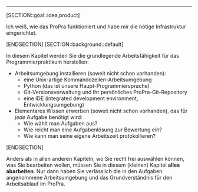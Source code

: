 ---
[SECTION::goal::idea,product]

Ich weiß, wie das ProPra funktioniert und habe mir die nötige Infrastruktur eingerichtet.

[ENDSECTION]
[SECTION::background::default]

In diesem Kapitel werden Sie die grundlegende Arbeitsfähigkeit
für das Programmierpraktikum herstellen:

- Arbeitsumgebung installieren (soweit nicht schon vorhanden):
  - eine Unix-artige Kommandozeilen-Arbeitsumgebung
  - Python (das ist unsere Haupt-Programmiersprache)
  - Git-Versionsverwaltung und Ihr persönliches ProPra-Git-Repository
  - eine IDE (integrated development environment, Entwicklungsumgebung)
- Elementares Wissen erwerben (soweit nicht schon vorhanden),
  das für _jede_ Aufgabe benötigt wird:
  - Wie wählt man Aufgaben aus?
  - Wie reicht man eine Aufgabenlösung zur Bewertung ein?
  - Wie kann man seine eigene Arbeitszeit protokollieren?

[ENDSECTION]

Anders als in allen anderen Kapiteln, wo Sie recht frei auswählen können,
was Sie bearbeiten wollen, müssen Sie in diesem (kleinen) Kapitel
**alles abarbeiten**. 
Nur dann haben Sie verlässlich die in den Aufgaben angenommene Arbeitsumgebung
und das Grundverständnis für den Arbeitsablauf im ProPra.
